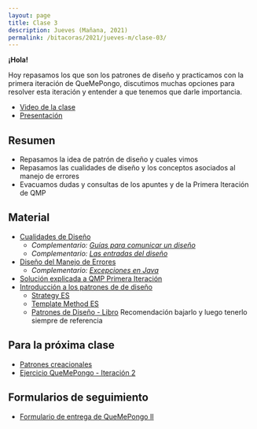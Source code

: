 ```yaml
---
layout: page
title: Clase 3
description: Jueves (Mañana, 2021)
permalink: /bitacoras/2021/jueves-m/clase-03/
---
```


**¡Hola!**

Hoy repasamos los que son los patrones de diseño y practicamos con la primera iteración de QueMePongo, discutimos muchas opciones para resolver esta iteración y entender a que tenemos que darle importancia.

- [Video de la clase](https://youtu.be/rIc9x7Ekvm0)
- [Presentación](https://docs.google.com/presentation/d/1exHXSw128UROy2z4kVgVYkW16nVY71hSYT1O2Zca2IY/edit?usp=sharing)

## Resumen

- Repasamos la idea de patrón de diseño y cuales vimos
- Repasamos las cualidades de diseño y los conceptos asociados al manejo de errores
- Evacuamos dudas y consultas de los apuntes y de la Primera Iteración de QMP

## Material

- [Cualidades de Diseño](https://docs.google.com/document/d/14HdvHvS33WqYb6Ak0BGa0IeCTbzeCRSDKs-1Ot-qLDw)
  - _Complementario: [Guías para comunicar un diseño](https://docs.google.com/document/d/1HGdGdDG7RAhL5j45UOFGK3F5sV2-rKHVHmPoYawHS5Y/edit?usp=sharing)_
  - _Complementario: [Las entradas del diseño](https://docs.google.com/document/d/1qPM_sQ0UyGFKRzl13Cbf6zDKj6vxJ4wMZQIXeOrRvM8/edit?usp=sharing)_
- [Diseño del Manejo de Errores](https://docs.google.com/document/d/1u7t9eKDdAVwhQVAkstV0nkfAGIJsY2O_UEHKJJVje6c)
  - _Complementario: [Excepciones en Java](https://docs.google.com/document/d/1G0a9j-OA0rIEA5cdvEhIMbztJVo86ssvZKBK8HL9akg/edit)_
- [Solución explicada a QMP Primera Iteración](https://docs.google.com/document/d/1ayrs5-vrGsXgZKDob-f5_0fmhCYXf7-ty5Be6NXITRY)
- [Introducción a los patrones de de diseño](https://docs.google.com/document/d/1uXPhuAKXa4wzcIhriFfnI53aB311jOZtcKfTDuiKQ8Y)
  - [Strategy ES](https://reactiveprogramming.io/blog/es/patrones-de-diseno/strategy)
  - [Template Method ES](https://reactiveprogramming.io/blog/es/patrones-de-diseno/template-method)
  - [Patrones de Diseño - Libro](https://aulasvirtuales.frba.utn.edu.ar/mod/url/view.php?id=311531) Recomendación bajarlo y luego tenerlo siempre de referencia

## Para la próxima clase

- [Patrones creacionales](https://docs.google.com/document/d/1wuU7VVvf7B4zhBinlc0RGuJs5lHI5-ZD)
- [Ejercicio QueMePongo - Iteración 2](https://docs.google.com/document/d/10j6XB9zIhl5xox2xBEDEFsgPmueHMkyvLSHcLxl_27Y)

## Formularios de seguimiento

- [Formulario de entrega de QueMePongo II](https://docs.google.com/forms/d/1I3ZWjuRRPk_tfiRi63sAGPxQT748gurjFQdcDIAkXbk)
